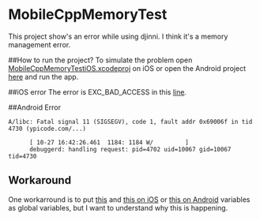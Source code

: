 # MobileCppMemoryTest

This project show's an error while using djinni.
I think it's a memory management error.

##How to run the project?
To simulate the problem open [MobileCppMemoryTestiOS.xcodeproj](https://github.com/4brunu/MobileCppMemoryTest/tree/master/ios_project/MobileCppMemoryTestiOS/MobileCppMemoryTestiOS.xcodeproj) on iOS or open the Android project [here](https://github.com/4brunu/MobileCppMemoryTest/tree/master/android_project/MobileCppMemoryTestAndroid) and run the app.


##iOS error
The error is EXC_BAD_ACCESS in this [line](https://github.com/4brunu/MobileCppMemoryTest/blob/master/src/main/cpp/ModelSonImpl.cpp#L53).

##Android Error
```
A/libc: Fatal signal 11 (SIGSEGV), code 1, fault addr 0x69006f in tid 4730 (ypicode.com/...)

      [ 10-27 16:42:26.461  1184: 1184 W/         ]
      debuggerd: handling request: pid=4702 uid=10067 gid=10067 tid=4730
```

## Workaround

One workarround is to put [this](https://github.com/4brunu/MobileCppMemoryTest/blob/master/src/main/cpp/ModelFatherImpl.cpp#L32) and [this on iOS](https://github.com/4brunu/MobileCppMemoryTest/blob/master/ios_project/MobileCppMemoryTestiOS/MobileCppMemoryTestiOS/ViewController.swift#L21) or [this on Android](https://github.com/4brunu/MobileCppMemoryTest/blob/master/android_project/MobileCppMemoryTestAndroid/app/src/main/java/com/company/mobilecppmemorytestandroid/MainActivity.java#L28) variables as global variables, but I want to understand why this is happening.
